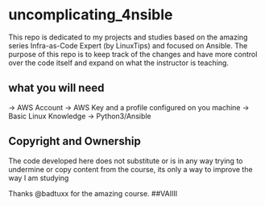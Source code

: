 # uncomplicating_4nsible
This repo is dedicated to my projects and studies based on the amazing series Infra-as-Code Expert (by LinuxTips) and focused on Ansible. The purpose of this repo is to keep track of the changes and have more control over the code itself and expand on what the instructor is teaching.

## what you will need 

-> AWS Account
-> AWS Key and a profile configured on you machine
-> Basic Linux Knowledge
-> Python3/Ansible


## Copyright and Ownership
The code developed here does not substitute or is in any way trying to undermine or copy content from the course, its only a way to improve the way I am studying

Thanks @badtuxx for the amazing course. ##VAIIII
